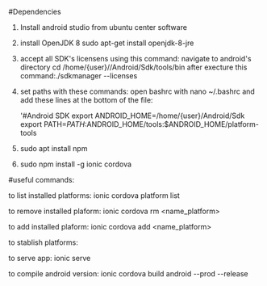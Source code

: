 #Dependencies

1) Install android studio from ubuntu center software
2) install OpenJDK 8 sudo apt-get install openjdk-8-jre
3) accept all SDK's licensens using this command:  navigate to android's directory cd /home/{user}//Android/Sdk/tools/bin after execture this command:./sdkmanager --licenses
4) set paths with these commands: open bashrc with nano ~/.bashrc and add these lines at the bottom of the file:

    '#Android SDK
    export ANDROID_HOME=/home/{user}/Android/Sdk
    export PATH=${PATH}:$ANDROID_HOME/tools:$ANDROID_HOME/platform-tools

5) sudo apt install npm
6) sudo npm install -g ionic cordova

#useful commands:

to list installed platforms: ionic cordova platform list

to remove installed plaform: ionic cordova rm <name_platform>

to add installed plaform: ionic cordova add <name_platform>

to stablish platforms: 

to serve app: ionic serve

to compile android version: ionic cordova build android --prod --release